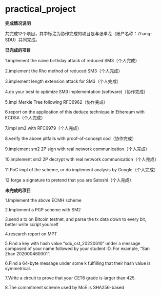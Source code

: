 # practical_project

**完成情况说明**

共完成12个项目，其中标注为协作完成的项目是与张卓龙（账户名称：Zhang-SDU）共同完成。

**已完成的项目**

1.implement the naïve birthday attack of reduced SM3（个人完成）

2.implement the Rho method of reduced SM3（个人完成）

3.implement length extension attack for SM3（个人完成）

4.do your best to optimize SM3 implementation (software)（协作完成）

5.Impl Merkle Tree following RFC6962（协作完成）

6.report on the application of this deduce technique in Ethereum with ECDSA（个人完成）

7.impl sm2 with RFC6979（个人完成）

8.verify the above pitfalls with proof-of-concept cod（协作完成）

9.implement sm2 2P sign with real network communication（个人完成）

10.implement sm2 2P decrypt with real network communication（个人完成）

11.PoC impl of the scheme, or do implement analysis by Google（个人完成）

12.forge a signature to pretend that you are Satoshi（个人完成）

**未完成的项目**

1.Implement the above ECMH scheme

2.Implement a PGP scheme with SM2

3.send a tx on Bitcoin testnet, and parse the tx data down to every bit, better write script yourself

4.research report on MPT

5.Find a key with hash value “sdu_cst_20220610” under a message composed of your name followed by your student ID. For example, “San Zhan 202000460001”.

6.Find a 64-byte message under some k fulfilling that their hash value is symmetrical.

7.Write a circuit to prove that your CET6 grade is larger than 425.

8.The commitment scheme used by MoE is SHA256-based
